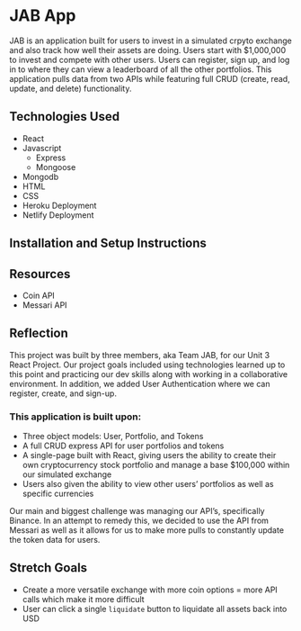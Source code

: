 # JAB App

JAB is an application built for users to invest in a simulated crpyto exchange and also track how well their assets are doing. Users start with $1,000,000 to invest and compete with other users. Users can register, sign up, and log in to where they can view a leaderboard of all the other portfolios. This application pulls data from two APIs while featuring full CRUD (create, read, update, and delete) functionality. 

## Technologies Used

* React
* Javascript
	* Express
	* Mongoose
* Mongodb
* HTML
* CSS
* Heroku Deployment
* Netlify Deployment

## Installation and Setup Instructions

## Resources 

* Coin API
* Messari API

## Reflection 

This project was built by three members, aka Team JAB, for our Unit 3 React Project. Our project goals included using technologies learned up to this point and practicing our dev skills along with working in a collaborative environment. In addition, we added User Authentication where we can register, create, and sign-up. 

### This application is built upon:
* Three object models: User, Portfolio, and Tokens
* A full CRUD express API for user portfolios and tokens
* A single-page built with React, giving users the ability to create their own cryptocurrency stock portfolio and manage a base $100,000 within our simulated exchange
* Users also given the ability to view other users’ portfolios as well as specific currencies

Our main and biggest challenge was managing our API’s, specifically Binance. In an attempt to remedy this, we decided to use the API from Messari as well as it allows for us to make more pulls to constantly update the token data for users. 

## Stretch Goals

* Create a more versatile exchange with more coin options = more API calls which make it more difficult
* User can click a single `liquidate` button to liquidate all assets back into USD